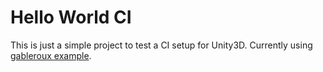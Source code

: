 # Hello World CI
This is just a simple project to test a CI setup for Unity3D.
Currently using [gableroux example](https://gitlab.com/gableroux/unity3d-gitlab-ci-example/tree/master).
